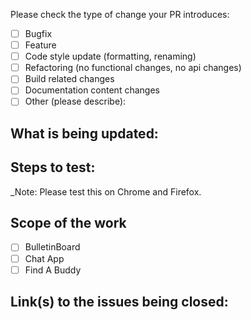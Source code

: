 <!--
Thank you for sending the PR!
PLEASE FILL OUT THE FOLLOWING TEMPLATE to help your the reviewer test exactly the scope of the PR will entail.
-->

Please check the type of change your PR introduces:

- [ ] Bugfix
- [ ] Feature
- [ ] Code style update (formatting, renaming)
- [ ] Refactoring (no functional changes, no api changes)
- [ ] Build related changes
- [ ] Documentation content changes
- [ ] Other (please describe):

## What is being updated:

<!--
    Example:
    - Created '...'
    - Deleted '...'
    - Updated '...'
-->

## Steps to test:

<!--
    Example:
    - `npm install`
    - Go to '...'
    - Click on '....'
    - Scroll down to '....'
    - See error
-->

\_Note: Please test this on Chrome and Firefox.

## Scope of the work

- [ ] BulletinBoard
- [ ] Chat App
- [ ] Find A Buddy

## Link(s) to the issues being closed:

<!--
    Example:
    - Closes JIRA Issue: '...'
    - Wireframe: https://wireframe.com/some-wireframe '...'
-->
